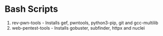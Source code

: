 # Bash Scripts
1. rev-pwn-tools - Installs gef, pwntools, python3-pip, git and gcc-multilib
2. web-pentest-tools - Installs gobuster, subfinder, httpx and nuclei
